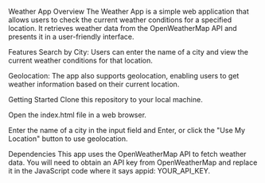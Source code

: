 
Weather App
Overview
The Weather App is a simple web application that allows users to check the current weather conditions for a specified location. It retrieves weather data from the OpenWeatherMap API and presents it in a user-friendly interface.

Features
Search by City: Users can enter the name of a city and view the current weather conditions for that location.

Geolocation: The app also supports geolocation, enabling users to get weather information based on their current location.

Getting Started
Clone this repository to your local machine.

Open the index.html file in a web browser.

Enter the name of a city in the input field and Enter, or click the "Use My Location" button to use geolocation.

Dependencies
This app uses the OpenWeatherMap API to fetch weather data. You will need to obtain an API key from OpenWeatherMap and replace it in the JavaScript code where it says appid: YOUR_API_KEY.
